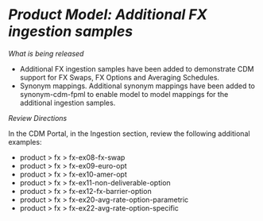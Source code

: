 # *Product Model: Additional FX ingestion samples*

_What is being released_

* Additional FX ingestion samples have been added to demonstrate CDM support for FX Swaps, FX Options and Averaging Schedules.
* Synonym mappings. Additional synonym mappings have been added to synonym-cdm-fpml to enable model to model mappings for the additional ingestion samples. 

_Review Directions_

In the CDM Portal, in the Ingestion section, review the following additional examples:

- product > fx > fx-ex08-fx-swap
- product > fx > fx-ex09-euro-opt
- product > fx > fx-ex10-amer-opt
- product > fx > fx-ex11-non-deliverable-option
- product > fx > fx-ex12-fx-barrier-option
- product > fx > fx-ex20-avg-rate-option-parametric
- product > fx > fx-ex22-avg-rate-option-specific
